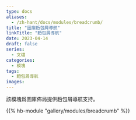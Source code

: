 ```yaml
---
type: docs
aliases:
  - /zh-hant/docs/modules/breadcrumb/
title: "圖庫麪包屑導航"
linkTitle: "麪包屑導航"
date: 2023-04-14
draft: false
series:
  - 文檔
categories:
  - 模塊
tags:
  - 麪包屑導航
images:
---
```


該模塊爲圖庫佈局提供麪包屑導航支持。

<!--more-->

{{% hb-module "gallery/modules/breadcrumb" %}}
